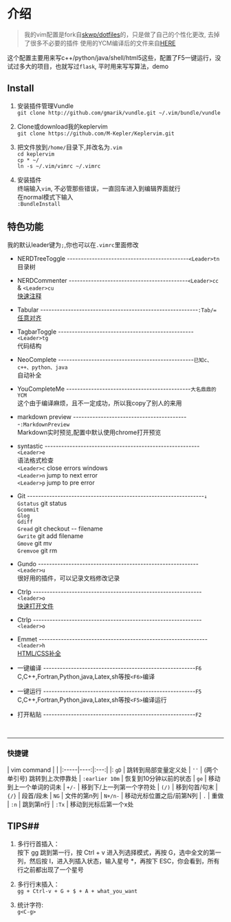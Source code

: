 
# 介绍

>我的vim配置是fork自[skwp/dotfiles](https://github.com/skwp/dotfiles)的，只是做了自己的个性化更改,
去掉了很多不必要的插件
使用的YCM编译后的文件来自[HERE](http://jikaichen.com)

这个配置主要用来写c++/python/java/shell/html5这些，配置了F5一键运行，没试过多大的项目，也就写过`flask`, 平时用来写写算法，demo


## Install
1. 安装插件管理Vundle
</br>`git clone http://github.com/gmarik/vundle.git ~/.vim/bundle/vundle`

2. Clone或download我的keplervim
</br>`git clone https://github.com/M-Kepler/Keplervim.git`

3. 把文件放到`/home/`目录下,并改名为`.vim`
</br>`cd keplervim` </br>`cp * ~/` </br>`ln -s ~/.vim/vimrc ~/.vimrc`

4. 安装插件
</br>终端输入`vim`, 不必管那些错误，一直回车进入到编辑界面就行
</br>在normal模式下输入</br>`:BundleInstall`

## 特色功能
我的默认leader键为` ; `,你也可以在`.vimrc`里面修改


* NERDTreeToggle --------------------------------------------`<Leader>tn`
</br> 目录树

* NERDCommenter -------------------------------------------`<Leader>cc` & `<Leader>cu`
</br> [快速注释](http://blog.csdn.net/zcube/article/details/42298419)

* Tabular ---------------------------------------------------------`:Tab/=`
</br>[任意对齐](http://blog.longwin.com.tw/2012/02/vim-align-text-plugin-tabular-2012/)

* TagbarToggle -------------------------------------------------`<Leader>tg`
</br> 代码结构

* NeoComplete -------------------------------------------------`已知c、c++、python、java`
</br> 自动补全

* YouCompleteMe ---------------------------------------------`大名鼎鼎的YCM`
</br>这个由于编译麻烦，且不一定成功，所以我copy了别人的来用

* markdown preview ------------------------------------------`:MarkdownPreview`
</br> Markdown实时预览,配置中默认使用chrome打开预览

* syntastic --------------------------------------------------------`<Leader>e`
</br> 语法格式检查</br>
`<Leader>c`  close errors windows</br>
`<Leader>n`  jump to next error</br>
`<Leader>p`  jump to pre error</br>

* Git ----------------------------------------------------------------`↓`
`Gstatus` git status</br>
`Gcommit`</br>
`Glog`</br>
`Gdiff`</br>
`Gread`   git checkout -- filename</br>
`Gwrite`  git add filename</br>
`Gmove`   git mv</br>
`Gremvoe` git rm</br>


* Gundo ----------------------------------------------------------`<Leader>u`
</br> 很好用的插件，可以记录文档修改记录

* Ctrlp -------------------------------------------------------------`<leader>o`
</br> [快速打开文件](http://www.boiajs.com/2014/12/17/vim-ctrlp)

* Ctrlp -------------------------------------------------------------`<leader>o`

* Emmet -------------------------------------------------------------`<leader>h`
 </br>[HTML/CSS补全](http://www.iteye.com/news/27580)

* 一键编译 -------------------------------------------------------`F6`
</br> C,C++,Fortran,Python,java,Latex,sh等按`<F6>`编译

* 一键运行 -------------------------------------------------------`F5`
</br> C,C++,Fortran,Python,java,Latex,sh等按`<F5>`编译运行

* 打开粘贴 -------------------------------------------------------`F2`
</br>

***

### 快捷键 ###

| vim command | |
|:-----|----:|:---:|
|: `gD` |   跳转到局部变量定义处
| `''`  | (两个单引号) 跳转到上次停靠处
| `:earlier 10m` |  恢复到10分钟以前的状态
| `ge`  | 移动到上一个单词的词未
| `+/-` |  移到下/上一列第一个字符处
| `(/)` |  移到句首/句末
| `{/}` |  段首/段未
| `NG`  |  文件的第n列
| `N+/n-` |  移动光标位置之后/前第N列
| `.`   |  重做
| `:n`  |  跳到第n行
| `:Tx`	|  移动到光标后第一个x处


## TIPS##

1. 多行行首插入：   
按下 gg 跳到第一行，按 Ctrl + v 进入列选择模式，再按 G，选中全文的第一列，然后按 I，进入列插入状态，输入星号 *，再按下 ESC，你会看到，所有行之前都出现了一个星号

2. 多行行末插入：   
`gg + Ctrl-v + G + $ + A + what_you_want`
3. 统计字符:    
`g<C-g>`









